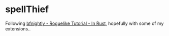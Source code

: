 # spellThief
Following [bfnightly - Roguelike Tutorial - In Rust](https://bfnightly.bracketproductions.com/chapter_0.html), hopefully with some of my extensions.. 
